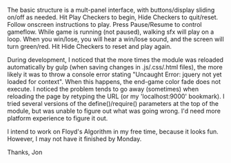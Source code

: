 The basic structure is a mult-panel interface, with buttons/display sliding on/off as needed.
Hit Play Checkers to begin, Hide Checkers to quit/reset.
Follow onscreen instructions to play.
Press Pause/Resume to control gameflow. While game is running (not paused), walking sfx will play on a loop.
When you win/lose, you will hear a win/lose sound, and the screen will turn green/red.
Hit Hide Checkers to reset and play again.

During development, I noticed that the more times the module was reloaded automatically by gulp (when saving changes in .js/.css/.html files), the more likely it was to throw a console error stating "Uncaught Error: jquery not yet loaded for context".
When this happens, the end-game color fade does not execute.
I noticed the problem tends to go away (sometimes) when reloading the page by retyping the URL (or my 'localhost:9000' bookmark).
I tried several versions of the define()/require() parameters at the top of the module, but was unable to figure out what was going wrong. I'd need more platform experience to figure it out.

I intend to work on Floyd's Algorithm in my free time, because it looks fun. However, I may not have it finished by Monday.

Thanks,
Jon